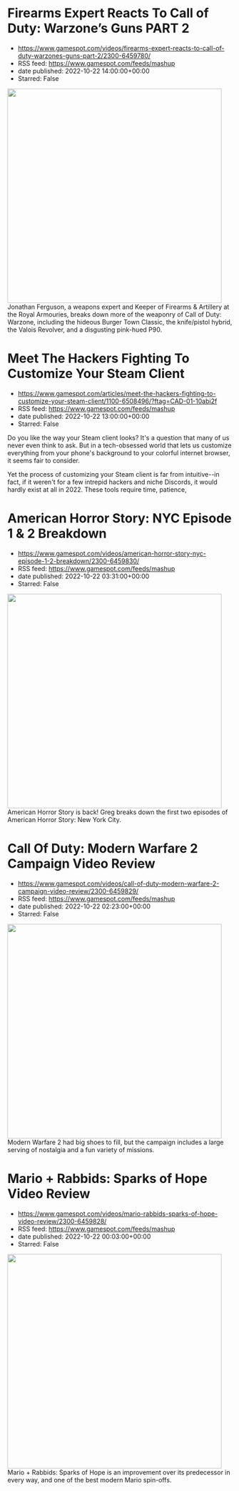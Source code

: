 # Firearms Expert Reacts To Call of Duty: Warzone’s Guns PART 2
 - https://www.gamespot.com/videos/firearms-expert-reacts-to-call-of-duty-warzones-guns-part-2/2300-6459780/
 - RSS feed: https://www.gamespot.com/feeds/mashup
 - date published: 2022-10-22 14:00:00+00:00
 - Starred: False

<img height="480" src="https://www.gamespot.com/a/uploads/square_medium/1571/15719603/4050537-codwarzone_site.jpg" width="480" /> Jonathan Ferguson, a weapons expert and Keeper of Firearms &amp; Artillery at the Royal Armouries, breaks down more of the weaponry of Call of Duty: Warzone, including the hideous Burger Town Classic, the knife/pistol hybrid, the Valois Revolver, and a disgusting pink-hued P90.

# Meet The Hackers Fighting To Customize Your Steam Client
 - https://www.gamespot.com/articles/meet-the-hackers-fighting-to-customize-your-steam-client/1100-6508496/?ftag=CAD-01-10abi2f
 - RSS feed: https://www.gamespot.com/feeds/mashup
 - date published: 2022-10-22 13:00:00+00:00
 - Starred: False

<p dir="ltr">Do you like the way your Steam client looks? It's a question that many of us never even think to ask. But in a tech-obsessed world that lets us customize everything from your phone's background to your colorful internet browser, it seems fair to consider.</p><p dir="ltr">Yet the process of customizing your Steam client is far from intuitive--in fact, if it weren't for a few intrepid hackers and niche Discords, it would hardly exist at all in 2022. These tools require time, patience,

# American Horror Story: NYC Episode 1 & 2 Breakdown
 - https://www.gamespot.com/videos/american-horror-story-nyc-episode-1-2-breakdown/2300-6459830/
 - RSS feed: https://www.gamespot.com/feeds/mashup
 - date published: 2022-10-22 03:31:00+00:00
 - Starred: False

<img height="480" src="https://www.gamespot.com/a/uploads/square_medium/1352/13527689/4052940-2022_gsu_ytthumbahsnyc_ep1_2thumb.jpg" width="480" /> American Horror Story is back! Greg breaks down the first two episodes of American Horror Story: New York City.

# Call Of Duty: Modern Warfare 2 Campaign Video Review
 - https://www.gamespot.com/videos/call-of-duty-modern-warfare-2-campaign-video-review/2300-6459829/
 - RSS feed: https://www.gamespot.com/feeds/mashup
 - date published: 2022-10-22 02:23:00+00:00
 - Starred: False

<img height="480" src="https://www.gamespot.com/a/uploads/square_medium/1352/13527689/4052936-review_mw2campaign_site.jpg" width="480" /> Modern Warfare 2 had big shoes to fill, but the campaign includes a large serving of nostalgia and a fun variety of missions.

# Mario + Rabbids: Sparks of Hope Video Review
 - https://www.gamespot.com/videos/mario-rabbids-sparks-of-hope-video-review/2300-6459828/
 - RSS feed: https://www.gamespot.com/feeds/mashup
 - date published: 2022-10-22 00:03:00+00:00
 - Starred: False

<img height="480" src="https://www.gamespot.com/a/uploads/square_medium/1574/15746725/4052929-review_mariorabbids_20221020_site.jpg" width="480" /> Mario + Rabbids: Sparks of Hope is an improvement over its predecessor in every way, and one of the best modern Mario spin-offs.
